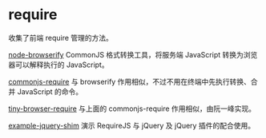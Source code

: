 require
=======

收集了前端 require 管理的方法。

[node-browserify](https://github.com/Ju2ender/node-browserify)
CommonJS 格式转换工具，将服务端 JavaScript 转换为浏览器可以解释执行的 JavaScript。

[commonjs-require](https://github.com/Ju2ender/commonjs-require)
与 browserify 作用相似，不过不用在终端中先执行转换、合并 JavaScript 的命令。

[tiny-browser-require](https://github.com/Ju2ender/tiny-browser-require)
与上面的 commonjs-require 作用相似，由阮一峰实现。

[example-jquery-shim](https://github.com/requirejs/example-jquery-shim)
演示 RequireJS 与 jQuery 及 jQuery 插件的配合使用。
